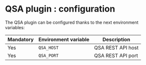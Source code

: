 # QSA plugin : configuration

The QSA plugin can be configured thanks to the next environment variables:

| Mandatory  | Environment variable           |         Description              |
|------------|--------------------------------|----------------------------------|
| Yes        | `QSA_HOST`                     | QSA REST API host                |
| Yes        | `QSA_PORT`                     | QSA REST API port                |

